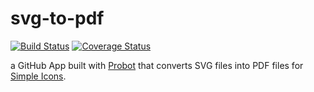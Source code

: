 # svg-to-pdf

[![Build Status](https://travis-ci.com/simple-icons/svg-to-pdf-bot.svg?branch=master)](https://travis-ci.com/simple-icons/svg-to-pdf-bot)
[![Coverage Status](https://codecov.io/gh/simple-icons/svg-to-pdf-bot/branch/master/graph/badge.svg)](https://codecov.io/gh/simple-icons/svg-to-pdf-bot)

a GitHub App built with [Probot](https://github.com/probot/probot) that converts SVG files into PDF files for [Simple Icons](https://github.com/simple-icons/simple-icons).
